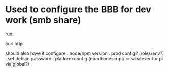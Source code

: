 # Used to configure the BBB for dev work (smb share)

run:

curl http


should also have it configure
. node/npm version
. prod config? (roles/env?)
. set debian password
. platform config (npm bonescript/ or whatever for pi via global?)
